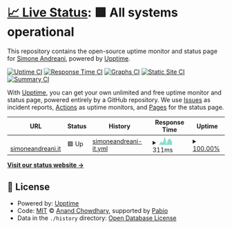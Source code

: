 # [📈 Live Status](https://status.simoneandreani.it): <!--live status--> **🟩 All systems operational**

This repository contains the open-source uptime monitor and status page for [Simone Andreani](https://status.simoneandreani.it), powered by [Upptime](https://github.com/upptime/upptime).

[![Uptime CI](https://github.com/andreanisimone/upptime/workflows/Uptime%20CI/badge.svg)](https://github.com/andreanisimone/upptime/actions?query=workflow%3A%22Uptime+CI%22)
[![Response Time CI](https://github.com/andreanisimone/upptime/workflows/Response%20Time%20CI/badge.svg)](https://github.com/andreanisimone/upptime/actions?query=workflow%3A%22Response+Time+CI%22)
[![Graphs CI](https://github.com/andreanisimone/upptime/workflows/Graphs%20CI/badge.svg)](https://github.com/andreanisimone/upptime/actions?query=workflow%3A%22Graphs+CI%22)
[![Static Site CI](https://github.com/andreanisimone/upptime/workflows/Static%20Site%20CI/badge.svg)](https://github.com/andreanisimone/upptime/actions?query=workflow%3A%22Static+Site+CI%22)
[![Summary CI](https://github.com/andreanisimone/upptime/workflows/Summary%20CI/badge.svg)](https://github.com/andreanisimone/upptime/actions?query=workflow%3A%22Summary+CI%22)

With [Upptime](https://upptime.js.org), you can get your own unlimited and free uptime monitor and status page, powered entirely by a GitHub repository. We use [Issues](https://github.com/andreanisimone/upptime/issues) as incident reports, [Actions](https://github.com/andreanisimone/upptime/actions) as uptime monitors, and [Pages](https://status.simoneandreani.it) for the status page.

<!--start: status pages-->
<!-- This summary is generated by Upptime (https://github.com/upptime/upptime) -->
<!-- Do not edit this manually, your changes will be overwritten -->
<!-- prettier-ignore -->
| URL | Status | History | Response Time | Uptime |
| --- | ------ | ------- | ------------- | ------ |
| <img alt="" src="https://icons.duckduckgo.com/ip3/simoneandreani.it.ico" height="13"> [simoneandreani.it](https://simoneandreani.it) | 🟩 Up | [simoneandreani-it.yml](https://github.com/andreanisimone/upptime/commits/HEAD/history/simoneandreani-it.yml) | <details><summary><img alt="Response time graph" src="./graphs/simoneandreani-it/response-time-week.png" height="20"> 311ms</summary><br><a href="https://status.simoneandreani.it/history/simoneandreani-it"><img alt="Response time 269" src="https://img.shields.io/endpoint?url=https%3A%2F%2Fraw.githubusercontent.com%2Fandreanisimone%2Fupptime%2FHEAD%2Fapi%2Fsimoneandreani-it%2Fresponse-time.json"></a><br><a href="https://status.simoneandreani.it/history/simoneandreani-it"><img alt="24-hour response time 211" src="https://img.shields.io/endpoint?url=https%3A%2F%2Fraw.githubusercontent.com%2Fandreanisimone%2Fupptime%2FHEAD%2Fapi%2Fsimoneandreani-it%2Fresponse-time-day.json"></a><br><a href="https://status.simoneandreani.it/history/simoneandreani-it"><img alt="7-day response time 311" src="https://img.shields.io/endpoint?url=https%3A%2F%2Fraw.githubusercontent.com%2Fandreanisimone%2Fupptime%2FHEAD%2Fapi%2Fsimoneandreani-it%2Fresponse-time-week.json"></a><br><a href="https://status.simoneandreani.it/history/simoneandreani-it"><img alt="30-day response time 274" src="https://img.shields.io/endpoint?url=https%3A%2F%2Fraw.githubusercontent.com%2Fandreanisimone%2Fupptime%2FHEAD%2Fapi%2Fsimoneandreani-it%2Fresponse-time-month.json"></a><br><a href="https://status.simoneandreani.it/history/simoneandreani-it"><img alt="1-year response time 269" src="https://img.shields.io/endpoint?url=https%3A%2F%2Fraw.githubusercontent.com%2Fandreanisimone%2Fupptime%2FHEAD%2Fapi%2Fsimoneandreani-it%2Fresponse-time-year.json"></a></details> | <details><summary><a href="https://status.simoneandreani.it/history/simoneandreani-it">100.00%</a></summary><a href="https://status.simoneandreani.it/history/simoneandreani-it"><img alt="All-time uptime 99.98%" src="https://img.shields.io/endpoint?url=https%3A%2F%2Fraw.githubusercontent.com%2Fandreanisimone%2Fupptime%2FHEAD%2Fapi%2Fsimoneandreani-it%2Fuptime.json"></a><br><a href="https://status.simoneandreani.it/history/simoneandreani-it"><img alt="24-hour uptime 100.00%" src="https://img.shields.io/endpoint?url=https%3A%2F%2Fraw.githubusercontent.com%2Fandreanisimone%2Fupptime%2FHEAD%2Fapi%2Fsimoneandreani-it%2Fuptime-day.json"></a><br><a href="https://status.simoneandreani.it/history/simoneandreani-it"><img alt="7-day uptime 100.00%" src="https://img.shields.io/endpoint?url=https%3A%2F%2Fraw.githubusercontent.com%2Fandreanisimone%2Fupptime%2FHEAD%2Fapi%2Fsimoneandreani-it%2Fuptime-week.json"></a><br><a href="https://status.simoneandreani.it/history/simoneandreani-it"><img alt="30-day uptime 100.00%" src="https://img.shields.io/endpoint?url=https%3A%2F%2Fraw.githubusercontent.com%2Fandreanisimone%2Fupptime%2FHEAD%2Fapi%2Fsimoneandreani-it%2Fuptime-month.json"></a><br><a href="https://status.simoneandreani.it/history/simoneandreani-it"><img alt="1-year uptime 99.98%" src="https://img.shields.io/endpoint?url=https%3A%2F%2Fraw.githubusercontent.com%2Fandreanisimone%2Fupptime%2FHEAD%2Fapi%2Fsimoneandreani-it%2Fuptime-year.json"></a></details>

<!--end: status pages-->

[**Visit our status website →**](https://status.simoneandreani.it)

## 📄 License

- Powered by: [Upptime](https://github.com/upptime/upptime)
- Code: [MIT](./LICENSE) © [Anand Chowdhary](https://anandchowdhary.com), supported by [Pabio](https://pabio.com)
- Data in the `./history` directory: [Open Database License](https://opendatacommons.org/licenses/odbl/1-0/)
